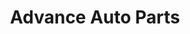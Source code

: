 ---
title: "Advance Auto Parts"
url: /jacksonville/advance-auto-parts-race-track-road/
shop: car parts
---